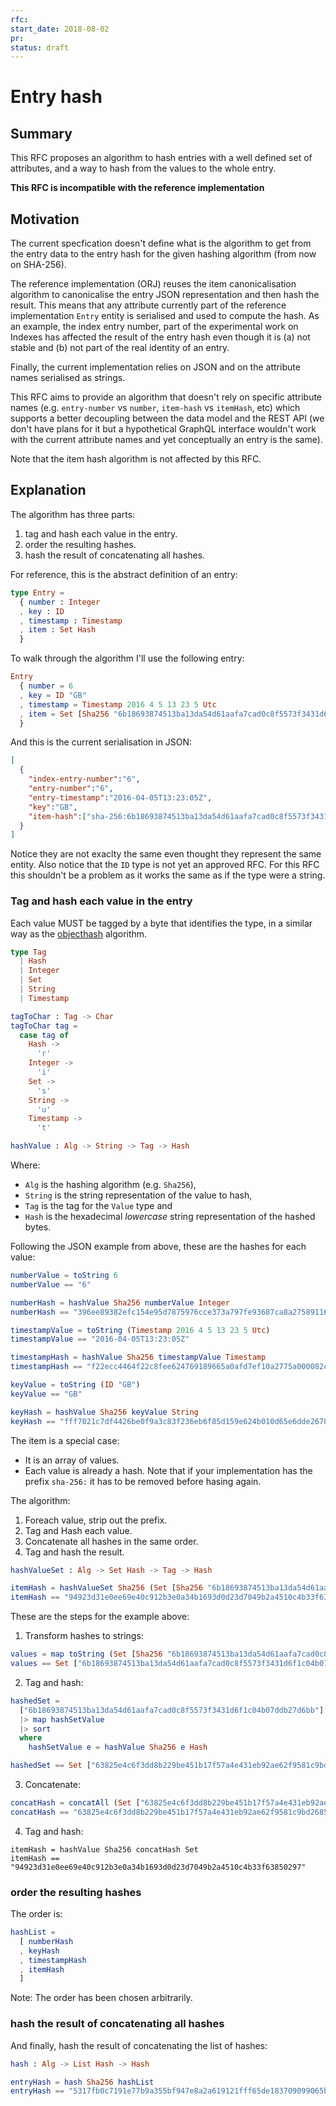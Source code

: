 ```yaml
---
rfc:
start_date: 2018-08-02
pr:
status: draft
---
```


# Entry hash

## Summary

This RFC proposes an algorithm to hash entries with a well defined set of
attributes, and a way to hash from the values to the whole entry.

**This RFC is incompatible with the reference implementation**

## Motivation

The current specfication doesn't define what is the algorithm to get from the
entry data to the entry hash for the given hashing algorithm (from now on
SHA-256).

The reference implementation (ORJ) reuses the item canonicalisation
algorithm to canonicalise the entry JSON representation and then hash the
result. This means that any attribute currently part of the reference
implementation `Entry` entity is serialised and used to compute the hash. As
an example, the index entry number, part of the experimental work on Indexes
has affected the result of the entry hash even though it is (a) not stable and
(b) not part of the real identity of an entry.

Finally, the current implementation relies on JSON and on the attribute names
serialised as strings.

This RFC aims to provide an algorithm that doesn't rely on specific attribute
names (e.g. `entry-number` vs `number`, `item-hash` vs `itemHash`, etc) which
supports a better decoupling between the data model and the REST API (we don't
have plans for it but a hypothetical GraphQL interface wouldn't work with the
current attribute names and yet conceptually an entry is the same).

Note that the item hash algorithm is not affected by this RFC.

## Explanation

The algorithm has three parts:

1. tag and hash each value in the entry.
2. order the resulting hashes.
3. hash the result of concatenating all hashes.

For reference, this is the abstract definition of an entry:

```elm
type Entry =
  { number : Integer
  , key : ID
  , timestamp : Timestamp
  , item : Set Hash
  }
```

To walk through the algorithm I'll use the following entry:

```elm
Entry
  { number = 6
  , key = ID "GB"
  , timestamp = Timestamp 2016 4 5 13 23 5 Utc
  , item = Set [Sha256 "6b18693874513ba13da54d61aafa7cad0c8f5573f3431d6f1c04b07ddb27d6bb"]
  }
```

And this is the current serialisation in JSON:

```json
[
  {
    "index-entry-number":"6",
    "entry-number":"6",
    "entry-timestamp":"2016-04-05T13:23:05Z",
    "key":"GB",
    "item-hash":["sha-256:6b18693874513ba13da54d61aafa7cad0c8f5573f3431d6f1c04b07ddb27d6bb"]
  }
]
```

Notice they are not exaclty the same even thought they represent the same
entity. Also notice that the `ID` type is not yet an approved RFC. For this
RFC this shouldn't be a problem as it works the same as if the type were a
string.

### Tag and hash each value in the entry

Each value MUST be tagged by a byte that identifies the type, in a similar way
as the [objecthash](https://github.com/benlaurie/objecthash) algorithm.

```elm
type Tag
  | Hash
  | Integer
  | Set
  | String
  | Timestamp

tagToChar : Tag -> Char
tagToChar tag =
  case tag of
    Hash ->
      'r'
    Integer ->
      'i'
    Set ->
      's'
    String ->
      'u'
    Timestamp ->
      't'
```

```elm
hashValue : Alg -> String -> Tag -> Hash
```

Where:

* `Alg` is the hashing algorithm (e.g. `Sha256`),
* `String` is the string representation of the value to hash,
* `Tag` is the tag for the `Value` type and
* `Hash` is the hexadecimal _lowercase_ string representation of the hashed bytes.

Following the JSON example from above, these are the hashes for each value:

```elm
numberValue = toString 6
numberValue == "6"

numberHash = hashValue Sha256 numberValue Integer
numberHash == "396ee89382efc154e95d7875976cce373a797fe93687ca8a27589116644c4bcd"
```

```elm
timestampValue = toString (Timestamp 2016 4 5 13 23 5 Utc)
timestampValue == "2016-04-05T13:23:05Z"

timestampHash = hashValue Sha256 timestampValue Timestamp
timestampHash == "f22ecc4464f22c8fee624769189665a0afd7ef10a2775a000082c47cbd9f6419"
```

```elm
keyValue = toString (ID "GB")
keyValue == "GB"

keyHash = hashValue Sha256 keyValue String
keyHash == "fff7021c7df4426be0f9a3c83f236eb6f85d159e624b010d65e6dde267889c21"
```

The item is a special case:

* It is an array of values.
* Each value is already a hash. Note that if your implementation has the
  prefix `sha-256:` it has to be removed before hasing again.

The algorithm:

1. Foreach value, strip out the prefix.
2. Tag and Hash each value.
3. Concatenate all hashes in the same order.
4. Tag and hash the result.

```elm
hashValueSet : Alg -> Set Hash -> Tag -> Hash

itemHash = hashValueSet Sha256 (Set [Sha256 "6b18693874513ba13da54d61aafa7cad0c8f5573f3431d6f1c04b07ddb27d6bb"]) Hash
itemHash == "94923d31e0ee69e40c912b3e0a34b1693d0d23d7049b2a4510c4b33f63850297"
```

These are the steps for the example above:

1. Transform hashes to strings:

```elm
values = map toString (Set [Sha256 "6b18693874513ba13da54d61aafa7cad0c8f5573f3431d6f1c04b07ddb27d6bb"])
values == Set ["6b18693874513ba13da54d61aafa7cad0c8f5573f3431d6f1c04b07ddb27d6bb"]
```

2. Tag and hash:

```elm
hashedSet =
  ["6b18693874513ba13da54d61aafa7cad0c8f5573f3431d6f1c04b07ddb27d6bb"]
  |> map hashSetValue
  |> sort
  where
    hashSetValue e = hashValue Sha256 e Hash

hashedSet == Set ["63825e4c6f3dd8b229be451b17f57a4e431eb92ae62f9581c9bd268558c27177"]
```

3. Concatenate:

```elm
concatHash = concatAll (Set ["63825e4c6f3dd8b229be451b17f57a4e431eb92ae62f9581c9bd268558c27177"])
concatHash == "63825e4c6f3dd8b229be451b17f57a4e431eb92ae62f9581c9bd268558c27177"
```

4. Tag and hash:

```
itemHash = hashValue Sha256 concatHash Set
itemHash == "94923d31e0ee69e40c912b3e0a34b1693d0d23d7049b2a4510c4b33f63850297"
```

### order the resulting hashes

The order is:

```elm
hashList =
  [ numberHash
  , keyHash
  , timestampHash
  , itemHash
  ]
```

Note: The order has been chosen arbitrarily.

### hash the result of concatenating all hashes

And finally, hash the result of concatenating the list of hashes:

```elm
hash : Alg -> List Hash -> Hash

entryHash = hash Sha256 hashList
entryHash == "5317fb0c7191e77b9a355bf947e8a2a619121fff65de183709099065b7e143ca"
```
